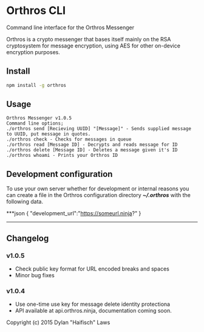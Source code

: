 # Orthros CLI
Command line interface for the Orthros Messenger

Orthros is a crypto messenger that bases itself mainly on the RSA cryptosystem for message encryption, using AES for other on-device encryption purposes.


## Install
```bash
npm install -g orthros
```

## Usage

```
Orthros Messenger v1.0.5
Command line options;
./orthros send [Recieving UUID] "[Message]" - Sends supplied message to UUID, put message in quotes.
./orthros check - Checks for messages in queue
./orthros read [Message ID] - Decrypts and reads message for ID
./orthros delete [Message ID] - Deletes a message given it's ID
./orthros whoami - Prints your Orthros ID
```

## Development configuration
To use your own server whether for development or internal reasons you can create a file in the Orthros configuration directory ***~/.orthros*** with the following data.

***json
{
  "development_url":"https://someurl.ninja?"
}
***

## Changelog
### v1.0.5
- Check public key format for URL encoded breaks and spaces
- Minor bug fixes

### v1.0.4
- Use one-time use key for message delete identity protectiona
- API available at api.orthros.ninja, documentation coming soon.

Copyright (c) 2015 Dylan "Haifisch" Laws
